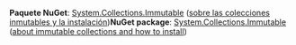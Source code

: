 <span data-ttu-id="8ffc6-101">**Paquete NuGet**: [System.Collections.Immutable](http://go.microsoft.com/fwlink/?LinkId=318047) ([sobre las colecciones inmutables y la instalación](/dotnet/api/system.collections.immutable#Remarks))</span><span class="sxs-lookup"><span data-stu-id="8ffc6-101">**NuGet package**: [System.Collections.Immutable](http://go.microsoft.com/fwlink/?LinkId=318047) ([about immutable collections and how to install](/dotnet/api/system.collections.immutable#Remarks))</span></span>
